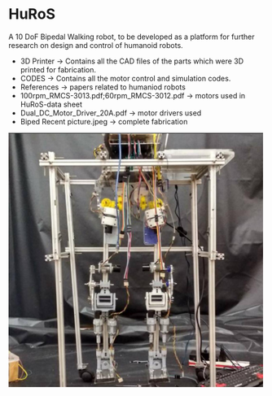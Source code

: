 # HuRoS
A 10 DoF Bipedal Walking robot, to be developed as a platform for further research on design and control of humanoid robots.

* 3D Printer -> Contains all the CAD files of the parts which were 3D printed for fabrication.
* CODES -> Contains all the motor control and simulation codes.
* References -> papers related to humaniod robots
* 100rpm_RMCS-3013.pdf;60rpm_RMCS-3012.pdf -> motors used in HuRoS-data sheet
* Dual_DC_Motor_Driver_20A.pdf -> motor drivers used 
* Biped Recent picture.jpeg -> complete fabrication 

<img src="https://github.com/RMI-NITT/HuRoS/blob/master/Biped%20Recent%20picture.jpeg" data-canonical-src="https://gyazo.com/eb5c5741b6a9a16c692170a41a49c858.png" width="500" height="500" />
